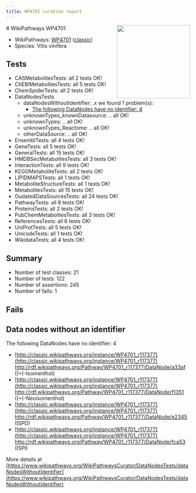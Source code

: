 ```yaml
---
title: WP4701 curation report
---
```


<img style="float: right; width: 200px" src="https://upload.wikimedia.org/wikipedia/commons/thumb/8/83/Wplogo_with_text_500.png/640px-Wplogo_with_text_500.png" />
# WikiPathways WP4701

* WikiPathways: [WP4701](https://wikipathways.org/pathways/WP4701) ([classic](https://classic.wikipathways.org/instance/WP4701))
* Species: Vitis vinifera
## Tests
* CASMetabolitesTests: all 2 tests OK!
* ChEBIMetabolitesTests: all 5 tests OK!
* ChemSpiderTests: all 2 tests OK!
* DataNodesTests
    * dataNodesWithoutIdentifier: .x we found 1 problem(s):
        * [The following DataNodes have no identifier: 4](#d2d32fa3)
    * unknownTypes_knownDatasource: .. all OK!
    * unknownTypes: .. all OK!
    * unknownTypes_Reactome: .. all OK!
    * otherDataSource: .. all OK!
* EnsemblTests: all 4 tests OK!
* GeneTests: all 5 tests OK!
* GeneralTests: all 15 tests OK!
* HMDBSecMetabolitesTests: all 3 tests OK!
* InteractionTests: all 9 tests OK!
* KEGGMetaboliteTests: all 2 tests OK!
* LIPIDMAPSTests: all 1 tests OK!
* MetaboliteStructureTests: all 1 tests OK!
* MetabolitesTests: all 15 tests OK!
* OudatedDataSourcesTests: all 24 tests OK!
* PathwayTests: all 8 tests OK!
* ProteinsTests: all 2 tests OK!
* PubChemMetabolitesTests: all 3 tests OK!
* ReferencesTests: all 6 tests OK!
* UniProtTests: all 5 tests OK!
* UnicodeTests: all 1 tests OK!
* WikidataTests: all 4 tests OK!


## Summary

* Number of test classes: 21
* Number of tests: 122
* Number of assertions: 245
* Number of fails: 1

## Fails

<a name="d2d32fa3" />

## Data nodes without an identifier

The following DataNodes have no identifier: 4

* [http://classic.wikipathways.org/instance/WP4701_r117377](http://classic.wikipathways.org/instance/WP4701_r117377) http://rdf.wikipathways.org/Pathway/WP4701_r117377/DataNode/a33af ((+)-Isomenthol)
* [http://classic.wikipathways.org/instance/WP4701_r117377](http://classic.wikipathways.org/instance/WP4701_r117377) http://rdf.wikipathways.org/Pathway/WP4701_r117377/DataNode/f1351 ((+)-Neoisomenthol)
* [http://classic.wikipathways.org/instance/WP4701_r117377](http://classic.wikipathways.org/instance/WP4701_r117377) http://rdf.wikipathways.org/Pathway/WP4701_r117377/DataNode/e2345 (ISPD)
* [http://classic.wikipathways.org/instance/WP4701_r117377](http://classic.wikipathways.org/instance/WP4701_r117377) http://rdf.wikipathways.org/Pathway/WP4701_r117377/DataNode/fca53 (ISPI)


More details at [https://www.wikipathways.org/WikiPathwaysCurator/DataNodesTests/dataNodesWithoutIdentifier](https://www.wikipathways.org/WikiPathwaysCurator/DataNodesTests/dataNodesWithoutIdentifier)

